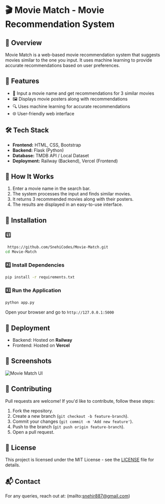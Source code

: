 # 🎬 Movie Match - Movie Recommendation System

## 📌 Overview
Movie Match is a web-based movie recommendation system that suggests movies similar to the one you input. It uses machine learning to provide accurate recommendations based on user preferences.

## 🚀 Features
- 🎥 Input a movie name and get recommendations for 3 similar movies
- 🖼️ Displays movie posters along with recommendations
- 🔍 Uses machine learning for accurate recommendations
- 🌐 User-friendly web interface

## 🛠️ Tech Stack
- **Frontend:** HTML, CSS, Bootstrap
- **Backend:** Flask (Python)
- **Database:** TMDB API / Local Dataset
- **Deployment:** Railway (Backend), Vercel (Frontend)

## 🎯 How It Works
1. Enter a movie name in the search bar.
2. The system processes the input and finds similar movies.
3. It returns 3 recommended movies along with their posters.
4. The results are displayed in an easy-to-use interface.

## 🔧 Installation
### 1️⃣
```bash
 https://github.com/SnehiCodes/Movie-Match.git
cd Movie-Match
```

### 2️⃣ Install Dependencies
```bash
pip install -r requirements.txt
```

### 3️⃣ Run the Application
```bash
python app.py
```
Open your browser and go to `http://127.0.0.1:5000`

## 🚀 Deployment
- Backend: Hosted on **Railway**
- Frontend: Hosted on **Vercel**

## 📸 Screenshots
![Movie Match UI](templates/images/screenshot.png)

## 🤝 Contributing
Pull requests are welcome! If you'd like to contribute, follow these steps:
1. Fork the repository.
2. Create a new branch (`git checkout -b feature-branch`).
3. Commit your changes (`git commit -m 'Add new feature'`).
4. Push to the branch (`git push origin feature-branch`).
5. Open a pull request.

## 📜 License
This project is licensed under the MIT License - see the [LICENSE](LICENSE) file for details.

## 📬 Contact
For any queries, reach out at: (mailto:snehir887@gmail.com)
